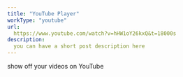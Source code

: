 ```yaml
---
title: "YouTube Player"
workType: "youtube"
url:
  https://www.youtube.com/watch?v=hHW1oY26kxQ&t=18000s
description:
  you can have a short post description here
---
```


show off your videos on YouTube
